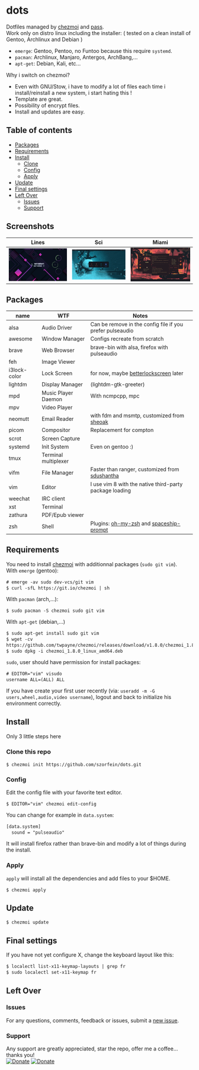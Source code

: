 # dots
Dotfiles managed by [chezmoi](https://www.chezmoi.io/) and [pass](https://www.passwordstore.org/).  
Work only on distro linux including the installer: ( tested on a clean install of Gentoo, Archlinux and Debian )  
+ `emerge`: Gentoo, Pentoo, no Funtoo because this require `systemd`.
+ `pacman`: Archlinux, Manjaro, Antergos, ArchBang,...
+ `apt-get`: Debian, Kali, etc...

Why i switch on chezmoi?
+ Even with GNU/Stow, i have to modify a lot of files each time i install/reinstall a new system, i start hating this !
+ Template are great.
+ Possibility of encrypt files.
+ Install and updates are easy.

## Table of contents

<!--ts-->

   * [Packages](#packages)
   * [Requirements](#requirements)
   * [Install](#install)
     * [Clone](#clone-this-repo)
     * [Config](#config)
     * [Apply](#apply)
   * [Update](#update)
   * [Final settings](#final-settings)
   * [Left Over](#left-over)
     * [Issues](#issues)
     * [Support](#support)

<!--te-->

## Screenshots

| Lines | Sci | Miami |
| --- | --- | --- |
| ![](https://github.com/szorfein/unix-portfolio/raw/master/lines/monitor.png) | ![](https://github.com/szorfein/unix-portfolio/raw/master/sci/logout.png) | ![](https://github.com/szorfein/unix-portfolio/raw/master/miami/start_screen.png) |

## Packages

| name | WTF | Notes |
|---|---|---|
| alsa | Audio Driver | Can be remove in the config file if you prefer pulseaudio |
| awesome | Window Manager | Configs recreate from scratch |
| brave | Web Browser | brave-bin with alsa, firefox with pulseaudio |
| feh | Image Viewer | |
| i3lock-color | Lock Screen | for now, maybe [betterlockscreen](https://github.com/pavanjadhaw/betterlockscreen) later |
| lightdm | Display Manager | (lightdm-gtk-greeter) |
| mpd | Music Player Daemon | With ncmpcpp, mpc |
| mpv | Video Player | |
| neomutt | Email Reader | with fdm and msmtp, customized from [sheoak](https://github.com/sheoak/neomutt-powerline-nerdfonts/) |
| picom | Compositor | Replacement for compton |
| scrot | Screen Capture | |
| systemd | Init System | Even on gentoo :) |
| tmux | Terminal multiplexer | |
| vifm | File Manager | Faster than ranger, customized from [sdushantha](https://github.com/sdushantha/dotfiles) |
| vim | Editor | I use vim 8 with the native third-party package loading |
| weechat | IRC client | |
| xst | Terminal | |
| zathura | PDF/Epub viewer | |
| zsh | Shell | Plugins: [oh-my-zsh](https://github.com/ohmyzsh/ohmyzsh) and [spaceship-prompt](https://github.com/denysdovhan/spaceship-prompt) |

## Requirements
You need to install [chezmoi](https://chezmoi.io) with additionnal packages (`sudo git vim`).  
With `emerge` (gentoo):

    # emerge -av sudo dev-vcs/git vim
    $ curl -sfL https://git.io/chezmoi | sh

With `pacman` (arch,...):

    $ sudo pacman -S chezmoi sudo git vim

With `apt-get` (debian,...)

    $ sudo apt-get install sudo git vim
    $ wget -cv https://github.com/twpayne/chezmoi/releases/download/v1.8.0/chezmoi_1.8.0_linux_amd64.deb
    $ sudo dpkg -i chezmoi_1.8.0_linux_amd64.deb

`sudo`, user should have permission for install packages:

    # EDITOR="vim" visudo
    username ALL=(ALL) ALL

If you have create your first user recently (via: `useradd -m -G users,wheel,audio,video username`), logout and back to initialize his environment correctly.
    
## Install
Only 3 little steps here

### Clone this repo

    $ chezmoi init https://github.com/szorfein/dots.git

### Config
Edit the config file with your favorite text editor.

    $ EDITOR="vim" chezmoi edit-config

You can change for example in `data.system`:

    [data.system]
      sound = "pulseaudio"

It will install firefox rather than brave-bin and modify a lot of things during the install.

### Apply
`apply` will install all the dependencies and add files to your $HOME.

    $ chezmoi apply

## Update

    $ chezmoi update

## Final settings
If you have not yet configure X, change the keyboard layout like this:

    $ localectl list-x11-keymap-layouts | grep fr
    $ sudo localectl set-x11-keymap fr

## Left Over

### Issues
For any questions, comments, feedback or issues, submit a [new issue](https://github.com/szorfein/dots/issues/new).

### Support
Any support are greatly appreciated, star the repo, offer me a coffee... thanks you!  
[![Donate](https://img.shields.io/badge/don-liberapay-1ba9a4)](https://liberapay.com/szorfein) [![Donate](https://img.shields.io/badge/don-patreon-ab69f4)](https://www.patreon.com/szorfein)
